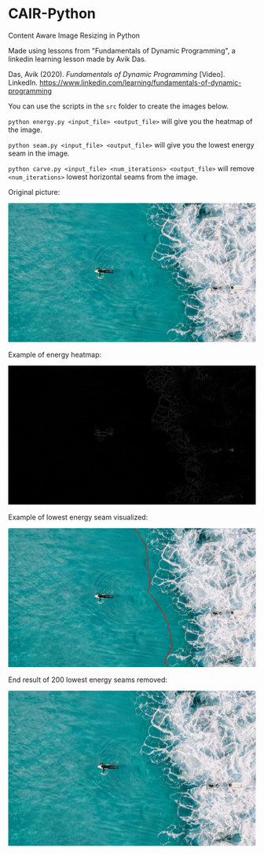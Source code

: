 # CAIR-Python
Content Aware Image Resizing in Python

Made using lessons from "Fundamentals of Dynamic Programming", a linkedin learning lesson made by Avik Das.

Das, Avik (2020). _Fundamentals of Dynamic Programming_ [Video]. LinkedIn.
	https://www.linkedin.com/learning/fundamentals-of-dynamic-programming

You can use the scripts in the `src` folder to create the images below.

`python energy.py <input_file> <output_file>` will give you the heatmap of the image.

`python seam.py <input_file> <output_file>` will give you the lowest energy seam in the image.

`python carve.py <input_file> <num_iterations> <output_file>` will remove `<num_iterations>` lowest horizontal
seams from the image. 


Original picture:
<p align="center">
	<img src="/img/surfer.jpg">
</p>

Example of energy heatmap:
<p align="center">
	<img src="/img/surfer_energy.jpg">
</p>

Example of lowest energy seam visualized:
<p align="center">
	<img src="/img/surfer_seam.jpg">
</p>

End result of 200 lowest energy seams removed:
<p align="center">
	<img src="/img/surfer_200_resized.png">
</p>
